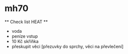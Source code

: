 # mh70


** Check list HEAT **
 *  voda
 *  peníze vstup
 *  10 Kč skříňka
 *  přeskupit věci [přezuvky do sprchy, věci na převlečení]
